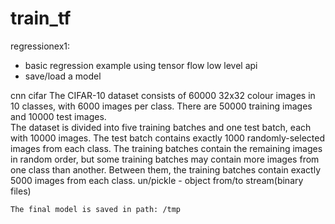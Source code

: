 # train_tf
regressionex1: 
  - basic regression example using tensor flow low level api
  - save/load a model

cnn
 cifar
     The CIFAR-10 dataset consists of 60000 32x32 colour images in 10 classes, with 6000 images per class. 
     There are 50000 training images and 10000 test images.     
     The dataset is divided into five training batches and one test batch, each with 10000 images. 
     The test batch contains exactly 1000 randomly-selected images from each class. 
     The training batches contain the remaining images in random order, but some training batches may contain more images from one class than another. 
     Between them, the training batches contain exactly 5000 images from each class.
         un/pickle - object from/to stream(binary files)
		 
	The final model is saved in path: /tmp
     